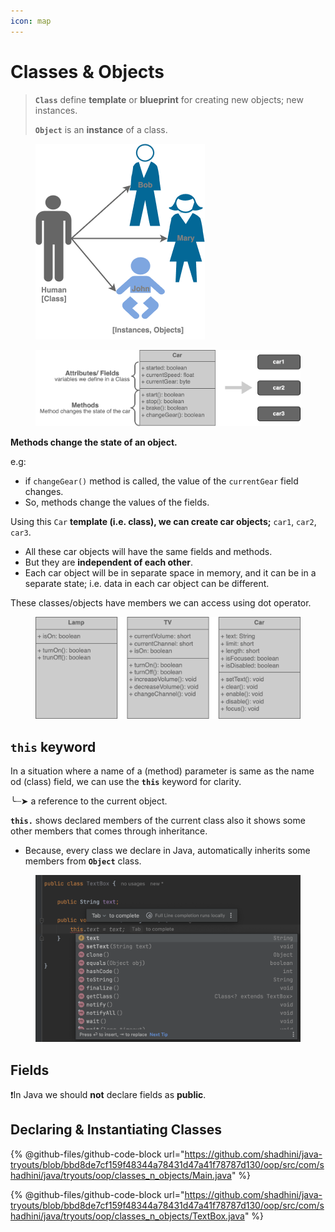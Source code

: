 ```yaml
---
icon: map
---
```


# Classes & Objects

> **`Class`** define **template** or **blueprint** for creating new objects; new instances.
>
> **`Object`** is an **instance** of a class.

<figure><img src="../.gitbook/assets/java-class_n_objects2.png" alt="" width="271"><figcaption></figcaption></figure>



<figure><img src="../.gitbook/assets/java-car.png" alt=""><figcaption></figcaption></figure>

**Methods change the state of an object.**

&#x20;   e.g:

* if `changeGear()` method is called, the value of the `currentGear` field changes.
* So, methods change the values of the fields.

Using this `Car` **template (i.e. class), we can create car objects;** `car1`, `car2`, `car3`.

* All these car objects will have the same fields and methods.
* But they are **independent of each other**.
* Each car object will be in separate space in memory, and it can be in a separate state; i.e. data in each car object can be different.



These classes/objects have members we can access using dot operator.

<figure><img src="../.gitbook/assets/java-classes-uml.png" alt=""><figcaption></figcaption></figure>

## `this` keyword

In a situation where a name of a (method) parameter is same as the name od (class) field, we can use the **`this`** keyword for clarity.

╰┈➤ a reference to the current object.

**`this.`** shows declared members of the current class also it shows some other members that comes through inheritance.&#x20;

* Because, every class we declare in Java, automatically inherits some members from **`Object`** class.

<div align="left">

<figure><img src="../.gitbook/assets/java-this-keyword.png" alt="" width="563"><figcaption></figcaption></figure>

</div>

## Fields

❗In Java we should **not** declare fields as **public**.



## Declaring & Instantiating Classes



{% @github-files/github-code-block url="https://github.com/shadhini/java-tryouts/blob/bbd8de7cf159f48344a78431d47a41f78787d130/oop/src/com/shadhini/java/tryouts/oop/classes_n_objects/Main.java" %}



{% @github-files/github-code-block url="https://github.com/shadhini/java-tryouts/blob/bbd8de7cf159f48344a78431d47a41f78787d130/oop/src/com/shadhini/java/tryouts/oop/classes_n_objects/TextBox.java" %}

